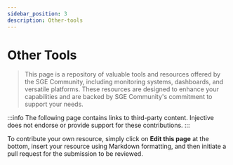 ```yaml
---
sidebar_position: 3
description: Other-tools
---
```


# Other Tools

> This page is a repository of valuable tools and resources offered by the SGE Community, including monitoring systems, dashboards, and versatile platforms. These resources are designed to enhance your capabilities and are backed by SGE Community's commitment to support your needs.

:::info
The following page contains links to third-party content. Injective does not endorse or provide support for these contributions.
:::

To contribute your own resource, simply click on **Edit this page** at the bottom, insert your resource using Markdown formatting, and then initiate a pull request for the submission to be reviewed.